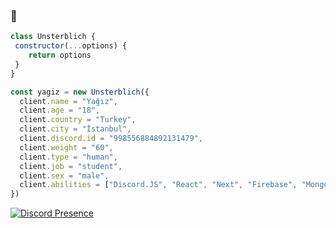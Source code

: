 ### 👋

```js
class Unsterblich {
 constructor(...options) {
    return options
 }
}

const yagiz = new Unsterblich({
  client.name = "Yağız",
  client.age = "18",
  client.country = "Turkey",
  client.city = "İstanbul",
  client.discord.id = "998556884892131479",
  client.weight = "60",
  client.type = "human",
  client.job = "student",
  client.sex = "male",
  client.abilities = ["Discord.JS", "React", "Next", "Firebase", "Mongo", "TypeScript"]
})
```

[![Discord Presence](https://lanyard-profile-readme.vercel.app/api/434039221838151691?theme=dark&bg=18191c&animated=false&hideDiscrim=true&borderRadius=30px)](https://discord.com/users/434039221838151691)
